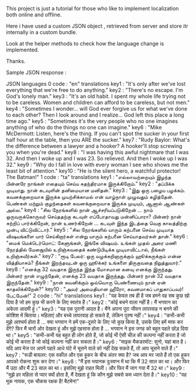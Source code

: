 This project is just a tutorial for those who like to implement localization both online and offline.

Here i have used a custom JSON object , retrieved from server and store itr internally in a custom bundle.

Look at the helper methods to check how the language change is implemented.

Thanks.


Sample JSON response :

JSON
languages
0
code : "en"
translations
key1 : "It's only after we've lost everything that we're free to do anything."
key2 : "There's no escape. I'm God's lonely man."
key3 : "It's an old habit. I spent my whole life trying not to be careless. Women and children can afford to be careless, but not men."
key4 : "Sometimes I wonder... will God ever forgive us for what we've done to each other? Then I look around and I realize... God left this place a long time ago."
key5 : "Sometimes it's the very people who no one imagines anything of who do the things no one can imagine."
key6 : "Mike McDermott: Listen, here's the thing. If you can't spot the sucker in your first half hour at the table, then you ARE the sucker."
key7 : "Rudy Baylor: What's the difference between a lawyer and a hooker? A hooker'll stop screwing you when you're dead."
key8 : "I was having this awful nightmare that I was 32. And then I woke up and I was 23. So relieved. And then I woke up I was 32."
key9 : "Why do I fall in love with every woman I see who shows me the least bit of attention."
key10 : "He is the silent hero, a watchful protector! The Batman!"
1
code : "ta"
translations
key1 : "எல்லாவற்றையும் இழந்த பின்னரே நாங்கள் எதையும் செய்ய சுதந்திரமாக இருக்கிறோம்."
key2 : "தப்பிக்க முடியாது. நான் கடவுளின் தனிமையான மனிதன்."
key3 : "இது ஒரு பழைய பழக்கம். கவனக்குறைவாக இருக்க முயற்சிக்காமல் என் வாழ்நாள் முழுவதும் கழித்தேன். பெண்கள் மற்றும் குழந்தைகள் கவனக்குறைவாக இருக்க முடியும், ஆனால் ஆண்கள் அல்ல."
key4 : "சில நேரங்களில் நான் ஆச்சரியப்படுகிறேன் ... நாம் ஒருவருக்கொருவர் செய்ததற்கு கடவுள் எப்போதாவது மன்னிப்பாரா? பின்னர் நான் சுற்றிப் பார்க்கிறேன், நான் உணர்கிறேன் ... கடவுள் இந்த இடத்தை வெகு காலத்திற்கு முன்பு விட்டுவிட்டார்."
key5 : "சில நேரங்களில் யாரும் கற்பனை செய்ய முடியாத விஷயங்களை யார் செய்கிறார்கள் என்று யாரும் கற்பனை செய்யாதவர்கள் தான்."
key6 : "மைக் மெக்டெர்மொட்: கேளுங்கள், இங்கே விஷயம். உங்கள் முதல் அரை மணி நேரத்தில் மேஜையில் உறிஞ்சுவதைக் கண்டுபிடிக்க முடியாவிட்டால், நீங்கள் உறிஞ்சுவீர்கள்."
key7 : "ரூடி பேலர்: ஒரு வழக்கறிஞருக்கும் ஹூக்கருக்கும் என்ன வித்தியாசம்? நீங்கள் இறந்தவுடன் ஒரு ஹூக்கர் உங்களை திருகுவதை நிறுத்துவார்."
key8 : "எனக்கு 32 வயதாக இருந்த இந்த மோசமான கனவு எனக்கு இருந்தது. பின்னர் நான் எழுந்தேன், எனக்கு 23 வயதாக இருந்தது. பின்னர் நான் 32 வயதாக இருந்தேன்."
key9 : "நான் கவனிக்கும் ஒவ்வொரு பெண்ணையும் நான் ஏன் காதலிக்கிறேன்?"
key10 : "அவர் அமைதியான ஹீரோ, கவனமாகப் பாதுகாப்பவர்! பேட்மேன்!"
2
code : "hi"
translations
key1 : "यह केवल तब ही है जब हमने वह सब कुछ खो दिया है जो हम कुछ भी करने के लिए स्वतंत्र हैं।"
key2 : "कोई बचने वाला नहीं है। मैं भगवान का अकेला आदमी हूं।"
key3 : "यह एक पुरानी आदत है। मैंने अपना पूरा जीवन लापरवाह न बनने की कोशिश में बिताया। महिलाएं और बच्चे लापरवाह हो सकते हैं, लेकिन पुरुष नहीं।"
key4 : "कभी-कभी मुझे आश्चर्य होता है ... क्या भगवान ने हमें एक-दूसरे के लिए जो कुछ किया है, उसके लिए हमें माफ कर देंगे? फिर मैं चारों ओर देखता हूं और मुझे एहसास होता है ... भगवान ने इस जगह को बहुत पहले छोड़ दिया था।"
key5 : "कभी-कभी यह बहुत ही लोग होते हैं, जो कोई भी ऐसी चीज़ की कल्पना नहीं करता है जो कोई भी करता है जो कोई कल्पना नहीं कर सकता है।"
key6 : "माइक मैकडरमॉट: सुनो, यहां बात है। यदि आप मेज पर अपने पहले आधे घंटे में चूसने वाले को नहीं देख सकते हैं, तो आप चूसने वाले हैं।"
key7 : "रूडी बायलर: एक वकील और एक हूकर के बीच अंतर क्या है? जब आप मर जाते हैं तो एक हुकर आपको रोकना शुरू कर देगा।"
key8 : "मैं इस भयानक दुःस्वप्न में था कि मैं 32 साल का था। और फिर मैं उठा और मैं 23 साल का था। इसलिए मुझे राहत मिली। और फिर मैं जाग गया मैं 32 था।"
key9 : "मुझे हर महिला से प्यार क्यों होता है, मैं देखता हूं कि कौन मुझे सबसे कम ध्यान देता है।"
key10 : "वह मूक नायक, एक चौकस रक्षक है! बैटमेन!"
